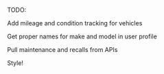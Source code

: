 TODO:

Add mileage and condition tracking for vehicles

Get proper names for make and model in user profile

Pull maintenance and recalls from APIs

Style!

